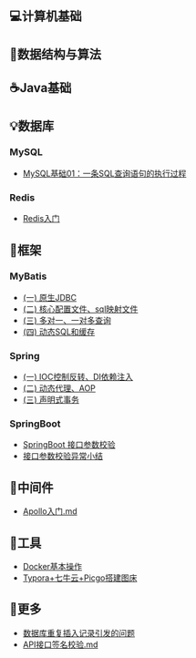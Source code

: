 ## 💻计算机基础
## 🎨数据结构与算法
## ☕Java基础
## 💡数据库
### MySQL
- [MySQL基础01：一条SQL查询语句的执行过程](docs/数据库/MySQL/MySQL基础01：一条SQL查询语句的执行过程.md)
### Redis
- [Redis入门](docs/数据库/Redis/Redis入门.md)
## 📙框架
### MyBatis
- [(一) 原生JDBC](docs/框架/SSM/MyBatis笔记(一)--原生JDBC.md)
- [(二) 核心配置文件、sql映射文件](docs/框架/SSM/MyBatis笔记(二)--核心配置文件、sql映射文件.md)
- [(三) 多对一、一对多查询](docs/框架/SSM/MyBatis笔记(三)--多对一、一对多查询.md)
- [(四) 动态SQL和缓存](docs/框架/SSM/Mybatis笔记(四)--动态SQL和缓存.md)
### Spring
- [(一) IOC控制反转、DI依赖注入](docs/框架/SSM/Spring笔记(一)----IOC控制反转、DI依赖注入.md)
- [(二) 动态代理、AOP](docs/框架/SSM/Spring笔记(二)----动态代理、AOP.md)
- [(三) 声明式事务](docs/框架/SSM/Spring笔记(三)----声明式事务.md)
### SpringBoot
- [SpringBoot 接口参数校验](docs/框架/SpringBoot/SpringBoot接口参数校验.md)
- [接口参数校验异常小结](docs/框架/SpringBoot/接口参数校验异常小结.md)

## 🎯中间件
- [Apollo入门.md](docs/中间件/Apollo入门.md)
## 🏓工具
- [Docker基本操作](docs/工具/Docker基本操作.md)
- [Typora+七牛云+Picgo搭建图床](docs/工具/Typora+七牛云+Picgo搭建图床.md)
## 📐更多
- [数据库重复插入记录引发的问题](docs/更多/数据库重复插入记录引发的问题.md)
- [API接口签名校验.md](docs/更多/API接口签名校验.md)



